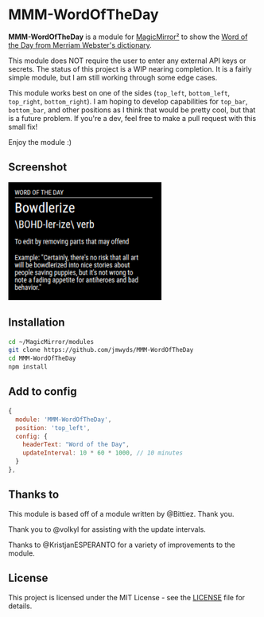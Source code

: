 # MMM-WordOfTheDay

**MMM-WordOfTheDay** is a module for [MagicMirror²](https://github.com/MagicMirrorOrg/MagicMirror) to show the [Word of the Day from Merriam Webster's dictionary](https://www.merriam-webster.com/word-of-the-day).

This module does NOT require the user to enter any external API keys or secrets. The status of this project is a WIP nearing completion. It is a fairly simple module, but I am still working through some edge cases.

This module works best on one of the sides (`top_left`, `bottom_left`, `top_right`, `bottom_right`). I am hoping to develop capabilities for `top_bar`, `bottom_bar`, and other positions as I think that would be pretty cool, but that is a future problem. If you're a dev, feel free to make a pull request with this small fix!

Enjoy the module :)

## Screenshot

![Screenshot of Word of the Day Module](wotdPic.png)

## Installation

```bash
cd ~/MagicMirror/modules
git clone https://github.com/jmwyds/MMM-WordOfTheDay
cd MMM-WordOfTheDay
npm install
```

## Add to config

```js
{
  module: 'MMM-WordOfTheDay',
  position: 'top_left',
  config: {
    headerText: "Word of the Day",
    updateInterval: 10 * 60 * 1000, // 10 minutes
  }
},
```

## Thanks to

This module is based off of a module written by @Bittiez. Thank you.

Thank you to @volkyl for assisting with the update intervals.

Thanks to @KristjanESPERANTO for a variety of improvements to the module.

## License

This project is licensed under the MIT License - see the [LICENSE](LICENSE.md) file for details.
